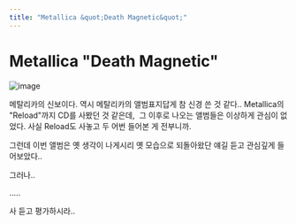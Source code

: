 ```yaml
---
title: "Metallica &quot;Death Magnetic&quot;"
---
```

# Metallica &quot;Death Magnetic&quot;

![image](/assets/images/44bcf8050dd843949470ce77f16de1c0.gif)


메탈리카의 신보이다. 역시 메탈리카의 앨범표지답게 참 신경 쓴 것 같다..
Metallica의 "Reload"까지 CD를 사봤던 것 같은데, 
그 이후로 나오는 앨범들은 이상하게 관심이 없었다. 사실 Reload도 사놓고 두 어번 들어본 게 전부니까. 

그런데 이번 앨범은 옛 생각이 나게시리 옛 모습으로 되돌아왔단 얘길 듣고 관심깊게 들어보았다..

그러나..

.....

사 듣고 평가하시라..



